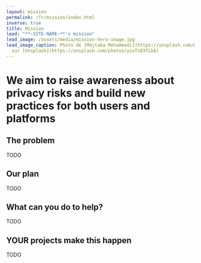 ```yaml
---
layout: mission
permalink: /fr/mission/index.html
inverse: true
title: Mission
lead: "**‹SITE-NAME›**'s mission"
lead_image: /assets/media/mission-hero-image.jpg
lead_image_caption: Photo de [Mojtaba Mohammadi](https://unsplash.com/@mojitaba)
  sur [Unsplash](https://unsplash.com/photos/yioTsD3fLkA)
---
```

# We aim to raise awareness about privacy risks and build new practices for both users and platforms

## The problem

TODO

## Our plan 

TODO

## What can you do to help?

TODO

## YOUR projects make this happen

TODO